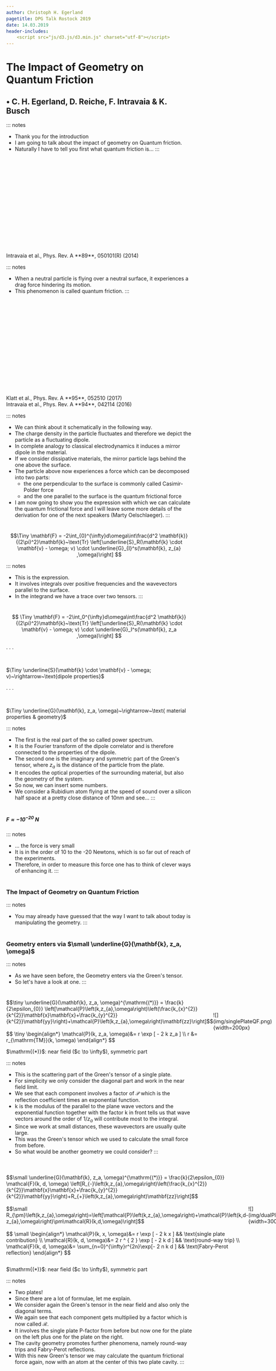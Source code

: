 ```yaml
---
author: Christoph H. Egerland
pagetitle: DPG Talk Rostock 2019
date: 14.03.2019
header-includes:
    <script src="js/d3.js/d3.min.js" charset="utf-8"></script>
---
```


# The Impact of Geometry on Quantum Friction
## &bull; C. H. Egerland, D. Reiche, F. Intravaia & K. Busch

::: notes
- Thank you for the introduction
- I am going to talk about the impact of geometry on Quantum friction.
- Naturally I have to tell you first what quantum friction is...
:::

#

<svg id="quantfric" width="700" height="300"></svg>
<script type="text/javascript" src="js/quantfric.js"></script>


<p class="ref">Intravaia et al., Phys. Rev. A **89**, 050101(R) (2014)</p>

::: notes
- When a neutral particle is flying over a neutral surface, it experiences a drag force hindering its motion.
- This phenomenon is called quantum friction.
:::

#

<svg id="mirror" width="700" height="300"></svg>
<script type="text/javascript" src="js/mirror.js"></script>

<p class="ref">Klatt et al., Phys. Rev. A **95**, 052510 (2017) </br> Intravaia et al., Phys. Rev. A **94**, 042114 (2016)</p>

::: notes
- We can think about it schematically in the following way.
- The charge density in the particle fluctuates and therefore we depict the particle as a fluctuating dipole.
- In complete analogy to classical electrodynamics it induces  a mirror dipole in the material.
- If we consider dissipative materials, the mirror particle lags behind the one above the surface.
- The particle above now experiences a force which can be decomposed into two parts:
    - the one perpendicular to the surface is commonly called Casimir-Polder force
    - and the one parallel to the surface is the quantum frictional force
- I am now going to show you the expression with which we can calculate the quantum frictional force and I will leave some more details of the derivation for one of the next speakers (Marty Oelschlaeger).
:::

#

$$\Tiny \mathbf{F} = -2\int_{0}^{\infty}d\omega\int\frac{d^2 \mathbf{k}} {(2\pi)^2}\mathbf{k}~\text{Tr} \left[\underline{S}_R(\mathbf{k} \cdot \mathbf{v} - \omega; v) \cdot \underline{G}_{I}^s(\mathbf{k}, z_{a} ,\omega)\right] $$ 

::: notes
- This is the expression.
- It involves integrals over positive frequencies and the wavevectors parallel to the surface.
- In the integrand we have a trace over two tensors.
:::

#

$$ \Tiny \mathbf{F} = -2\int_0^{\infty}d\omega\int\frac{d^2 \mathbf{k}} {(2\pi)^2}\mathbf{k}~\text{Tr} \left[\underline{S}_R(\mathbf{k} \cdot \mathbf{v} - \omega; v) \cdot \underline{G}_I^s(\mathbf{k}, z_a ,\omega)\right] $$

. . . 

&nbsp;
&nbsp;

$\Tiny \underline{S}(\mathbf{k} \cdot \mathbf{v} - \omega; v)~\rightarrow~\text{dipole properties}$

. . .

&nbsp;
&nbsp;

$\Tiny \underline{G}(\mathbf{k}, z_a, \omega)~\rightarrow~\text{ material properties & geometry}$

::: notes
- The first is the real part of the so called power spectrum.
- It is the Fourier transform of the dipole correlator and is therefore connected to the properties of the dipole.
- The second one is the imaginary and symmetric part of the Green's tensor, where $z_{a}$ is the distance of the particle from the plate.
- It encodes the optical properties of the surrounding material, but also the geometry of the system.
- So now, we can insert some numbers.
- We consider a Rubidium atom flying at the speed of sound over a silicon half space at a pretty close distance of 10nm and see...
:::


#

##### $F \approx - 10^{-20}~\text{N}$

::: notes
- ... the force is very small
- It is in the order of 10 to the -20 Newtons, which is so far out of reach of the experiments.
- Therefore, in order to measure this force one has to think of clever ways of enhancing it.
:::


#

### The Impact of **Geometry** on Quantum Friction

::: notes
- You may already have guessed that the way I want to talk about today is manipulating the geometry.
:::

#

### Geometry enters via $\small \underline{G}(\mathbf{k}, z_a, \omega)$

::: notes
- As we have seen before, the Geometry enters via the Green's tensor.
- So let's have a look at one.
:::

#

<style>
.container{
    display: flex;
    align-items: center;
}
.col{
    flex: 1;
}
</style>

<div class="container">

<div class="col">
$$\tiny \underline{G}(\mathbf{k}, z_a, \omega)^{\mathrm{(*)}} = \frac{k}{2\epsilon_{0}} \left[\mathcal{P}\left(k,z_{a},\omega\right)\left(\frac{k_{x}^{2}}{k^{2}}\mathbf{x}\mathbf{x}+\frac{k_{y}^{2}}{k^{2}}\mathbf{yy}\right)+\mathcal{P}\left(k,z_{a},\omega\right)\mathbf{zz}\right]$$
</br>
</br>
$$
\tiny
\begin{align*}
\mathcal{P}(k, z_a, \omega)&= r \exp [ - 2 k z_a ] \\
r &= r_{\mathrm{TM}}(k, \omega) 
\end{align*}
$$
</div>

<div class="col">
![](img/singlePlateQF.png){width=200px}
</div>

</div>

<p class="ref">$\mathrm{(*)}$: near field ($c \to \infty$), symmetric part</p>

::: notes
- This is the scattering part of the Green's tensor of a single plate.
- For simplicity we only consider the diagonal part and work in the near field limit.
- We see that each component involves a factor of $\mathcal{P}$ which is the reflection coefficient times an exponential function. 
- k is the modulus of the parallel to the plane wave vectors and the exponential function together with the factor k in front tells us that wave vectors around the order of $1/z_{a}$ will contribute most to the integral.
- Since we work at small distances, these wavevectors are usually quite large.
- This was the Green's tensor which we used to calculate the small force from before.
- So what would be another geometry we could consider?
:::

#

<style>
.container{
    display: flex;
    align-items: center;
}
.col{
    flex: 1;
}
</style>

<div class="container">

<div class="col">
<p class="tinyeq">
$$\small \underline{G}(\mathbf{k}, z_a, \omega)^{\mathrm{(*)}} = \frac{k}{2\epsilon_{0}} \mathcal{F}(k, d, \omega) \left[R_{-}\left(k,z_{a},\omega\right)\left(\frac{k_{x}^{2}}{k^{2}}\mathbf{x}\mathbf{x}+\frac{k_{y}^{2}}{k^{2}}\mathbf{yy}\right)+R_{+}\left(k,z_{a},\omega\right)\mathbf{zz}\right]$$
</br>
</br>
$$\small R_{\pm}\left(k,z_{a},\omega\right)=\left[\mathcal{P}\left(k,z_{a},\omega\right)+\mathcal{P}\left(k,d-z_{a},\omega\right)\pm\mathcal{R}(k,d,\omega)\right]$$
</br>
</br>
$$
\small
\begin{align*}
\mathcal{P}(k, x, \omega)&= r \exp [ - 2 k x ] && \text{single plate contribution} \\ 
\mathcal{R}(k, d, \omega)&= 2 r ^ { 2 } \exp [ - 2 k d ] && \text{round-way trip} \\
\mathcal{F}(k, d, \omega)&= \sum_{n=0}^{\infty}r^{2n}\exp[- 2 n k d ] && \text{Fabry-Perot reflection} 
\end{align*}
$$
</p>
</div>

<div class="col">
![](img/dualPlateQF.png){width=300px}
</div>

</div>

<p class="ref">$\mathrm{(*)}$: near field ($c \to \infty$), symmetric part</p>

::: notes
- Two plates!
- Since there are a lot of formulae, let me explain.
- We consider again the Green's tensor in the near field and also only the diagonal terms.
- We again see that each component gets multiplied by a factor which is now called $\mathcal{R}$.
- It involves the single plate P-factor from before but now one for the plate on the left plus one for the plate on the right.
- The cavity geometry promotes further phenomena, namely round-way trips and Fabry-Perot reflections.
- With this new Green's tensor we may calculate the quantum frictional force again, now with an atom at the center of this two plate cavity.
:::

#

<style>
.container{
    display: flex;
}
.col{
    flex: 1;
}
</style>

<div class="container">

<div class="col">
<svg id="platesAtom" width="400" height="350"></svg>
<script type="text/javascript" src="js/platesAtom.js"></script>
$\small F^a_{\mathrm{plates}}$
</div>

<div class="col">
<svg id="placeholder" width="100" height="350"></svg>
$\approx$
</div>

<div class="col">
<svg id="plateAtom" width="400" height="350"></svg>
<script type="text/javascript" src="js/plateAtom.js"></script>
$\small 17 F^a_{\mathrm{plate}}$
</div>


</div>

<p class="ref">Reiche et al. (to be submitted)</p>

::: notes
- Interestingly we get an enhancement of factor 17, compared to the atom flying over one surface.
- But this is slightly strange isn't it? 
- Naively, one would have expected a factor 2 right? Two times the plate, yielding two times the force.
- It gets even stranger if instead of an atom we consider a nanoparticle.
:::


#

<style>
.container{
    display: flex;
}
.col{
    flex: 1;
}
</style>

<div class="container">

<div class="col">
<svg id="platesNano" width="400" height="350"></svg>
<script type="text/javascript" src="js/platesNano.js"></script>
$\small F^{np}_{\mathrm{plates}}$
</div>

<div class="col">
<svg id="placeholder" width="100" height="350"></svg>
$\approx$
</div>

<div class="col">
<svg id="plateNano" width="400" height="350"></svg>
<script type="text/javascript" src="js/plateNano.js"></script>
$\small 2.002 F^{np}_{\mathrm{plate}}$
</div>


</div>

<p class="ref">Reiche et al. (to be submitted)</p>

::: notes
- There we see that it is not 17, but it's also not 2, it's slightly larger than 2.
:::

#

Why the difference? Why not 2?

::: notes
- So why is there a difference between atom and nanoparticle and why is the enhancementfactor not 2?
- To answer the first question, we have to talk about how we model the particles.
:::


# Dipole model 

&nbsp;
&nbsp;
&nbsp;

$$\tiny \ddot{\hat{\mathbf{d}}}(t) + \int d t^{\prime} \mu\left(t-t^{\prime}\right) \dot{\hat{\mathbf{d}}}\left(t^{\prime}\right)+\omega_{a}^{2} \hat{\mathbf{d}}(t) =\underline{\alpha}_{0} \omega_{a}^{2} \hat{\mathbf{E}}\left(\mathbf{r}_{a}(t), t\right)+\hat{\mathbf{F}}(t)$$
&nbsp;
$$
\tiny
\begin{align*}
\hat{\mathbf{d}}(t)&~\widehat{=} \text{ dipole operator} \\
\mu(t)&~\widehat{=} \text{ damping kernel} \\
\omega_{a}&~\widehat{=} \text{ resonance frequency} \\
\hat{\mathbf{E}}(\mathbf{r}_{a}(t), t)&~\widehat{=} \text{ electric field operator} \\
\hat{\mathbf{F}}(t)&~\widehat{=} \text{ Langevin noise} \\
\end{align*}
$$

::: notes
- We model particles as dipoles, where the their dipole operator obeys the following equation.
- It is a harmonic oscillation with frequency $\omega_{a}$ that is damped by damping kernel $\mu$.
- The particle couples to the electric field and a quantum Langevin term, with which we model quantum fluctuations.
- This equation can be solved analytically.
:::

# Solve the equation!

$$ \tiny \underline{\alpha}(\omega, v)=\frac{\omega_{a}^{2}}{\omega_{a}^{2}-\Delta(\omega, v)-\omega^{2}-\mathrm{i} \omega[\mu(\omega)+\overline{\gamma}(\omega, v)]} \underline{\alpha}_{0} $$
&nbsp;
$$
\tiny
\begin{align*}
\Delta(\omega,v)&~\widehat{=} \text{ resonance shift} \\
\mu(\omega)&~\widehat{=} \text{ intrinsic damping} \\
\overline{\gamma}(\omega,v)&~\widehat{=} \text{ radiation-induced damping} \\
\end{align*}
$$

::: notes
- From the solution we obtain the polarizability of the particle, which describes its response to external fields.
- We see that it involves a resonance around $\omega_a$ that is shifted by the $\Delta$ term.
- The resonance is, however, damped by these two terms.
- The first one is the Fourier transformed damping kernel and quentifies the intrinsiv damping, the second one quantifies the radiation-induced damping.
- Let me explain a bit more what I mean by this.
:::

# Intrinsic damping 

$$\mu(\omega) \propto \rho_{\mathrm{int}}$$

::: notes
- With the intrinsic damping we model an internal bath of the particle.
- In our case, we consider the particle bath to respond ohmically (i.e. linear in frequency) to the external fields, so $\mu$ is just a constant that is proportional to the intrinsic resistivity.
:::

# 

$$\Tiny r_{I}(\omega) \stackrel{\omega \to 0}{\approx} 2 \omega \epsilon_{0} \rho_{\mathrm{rad}}$$
&nbsp;
$$\downarrow$$
&nbsp;
$$\Tiny \overline{\gamma}(\omega,v) \propto \rho_{\mathrm{rad}}$$

::: notes
- For radiation-induced damping we have to consider the following:
- In the limit of small velocities of the particle one can show that only small frequencies become important, this is the so called quasi-static limit.
- Quasi-static meaning the atom is almost standing still.
- We may then say, analogous to the particle, that the material responds ohmically to the external field.
- The radiation-induced damping coefficient from before is proportional to the imaginary part of the reflection coefficient and therefore to the (now) radiation-induced resistivity.
:::


#

<style>
.container{
    display: flex;
}
.col{
    flex: 1;
}
</style>

<div class="container">

<div class="col">
![](img/atom.png){width=30%}

$\small \rho_{\mathrm{int}}=0$ and $\small \rho_{\mathrm{rad}}$ 
</div>
 
<div class="col">
<svg id="placeholder" width="100" height="350"></svg>
</div>

<div class="col">
![](img/lump1.png){width=50%}

$\small \rho_{\mathrm{int}}\ne0$ and $\small \rho_{\mathrm{rad}}$ 
</div>


</div>

::: notes
- The difference between our particles is now, that the nanoparticle posseses internal degrees of freedom (for instance phonons), whereas the atom has no internal degrees of freedom and consequently lacks intrinsic damping.
- This actually turns out to be a big hint for our first question: why is there such a big difference in the quantum frictional force between these two particles?
:::

#

<style>
.container{
    display: flex;
}
.col{
    flex: 1;
}
</style>

<div class="container">

<div class="col">
<svg id="plateAtomComp2" width="400" height="350"></svg>
<script type="text/javascript" src="js/plateAtomComp2.js"></script>
$\small F^{a}_{fric} \propto \rho_{\mathrm{rad}}^2$
</div>

<div class="col">
<svg id="placeholder" width="100" height="350"></svg>
</div>

<div class="col">
<svg id="plateNanoComp2" width="400" height="350"></svg>
<script type="text/javascript" src="js/plateNanoComp2.js"></script>
$\small F^{np}_{fric} \propto \rho_{\mathrm{int}} \rho_{\mathrm{rad}}$
</div>


</div>

::: notes
- It turns out that the dominant term for the atom is quadratic in rho_rad, whereas the dominant term for the nanoparticle is linear to rho_rad.
- This means that, for the nanoparticle, the dominant effect stems from coupling internal degrees of freedom to the environment, whereas for the atom, the dominant effect stems from the radiation-induced damping of the particle coupling to the environment.
- Since the radiation-induced damping is strongly influenced by the environment this can be seen as a backreaction of the cavity's degrees of freedom to themselves mediated by the particle.
:::

# <strike> Why the difference?</strike> Why not 2?

::: notes
- We have now seen why there is a difference in behaviour for the two particles.
- We still have to answer the question, why is it non-additive, why is it not 2?
:::

#

* Nanoparticle depends linearly on geometry
* deviation due to Fabry-Perot reflections

::: notes
- For nanoparticles, which respond linearly to the geometry, we have a deviation from 2, mainly due to the Fabry-Perot reflections.
- However, since we consider lossy materials, only the first few reflection are significant, rendering their overall contribution quite small. 
:::

#

* Atom depends quadratically on geometry
* deviation due to interference effect and no rotation

::: notes
- We saw that atoms respond quadratically to the geometry, which promotes interaction and interference of waves inside the cavity mediated by the atom, enhancing quantum friction.
- Another effect I have not mentioned before, is that the atom can also start to rotate above a single plate due to quantum friction.
- However, since we placed the atom at the center of the cavity the atom can't roll because of the symmetry, which enhances the force even further.
:::


# Thank you!

![(AG Theoretische Optik & Photonik @ HU Berlin)](img/group_small.jpg)

::: notes
- To summarize the talk I would like to stress the point that quantum friction shows non-additive behaviour to changes in the geometry, which could be used to enhance the force in a future measurement scheme.
- With this I would like to thank my group and of course you for your attention!
:::
